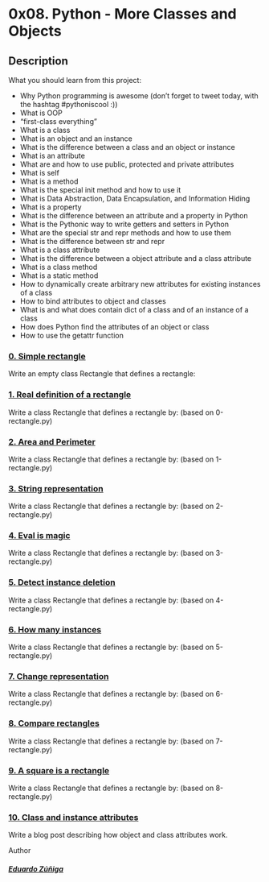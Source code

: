 # 0x08. Python - More Classes and Objects

## Description

What you should learn from this project:

- Why Python programming is awesome (don’t forget to tweet today, with the hashtag #pythoniscool :))
- What is OOP
- “first-class everything”
- What is a class
- What is an object and an instance
- What is the difference between a class and an object or instance
- What is an attribute
- What are and how to use public, protected and private attributes
- What is self
- What is a method
- What is the special init method and how to use it
- What is Data Abstraction, Data Encapsulation, and Information Hiding
- What is a property
- What is the difference between an attribute and a property in Python
- What is the Pythonic way to write getters and setters in Python
- What are the special str and repr methods and how to use them
- What is the difference between str and repr
- What is a class attribute
- What is the difference between a object attribute and a class attribute
- What is a class method
- What is a static method
- How to dynamically create arbitrary new attributes for existing instances of a class
- How to bind attributes to object and classes
- What is and what does contain dict of a class and of an instance of a class
- How does Python find the attributes of an object or class
- How to use the getattr function

### [0. Simple rectangle](https://github.com/edwardzuniga/ "### 0. Simple rectangle")

Write an empty class Rectangle that defines a rectangle:

### [1. Real definition of a rectangle](https://github.com/edwardzuniga/ "1. Real definition of a rectangle")

Write a class Rectangle that defines a rectangle by: (based on 0-rectangle.py)

### [2. Area and Perimeter](https://github.com/edwardzuniga/ "2. Area and Perimeter")

Write a class Rectangle that defines a rectangle by: (based on 1-rectangle.py)

### [3. String representation](https://github.com/edwardzuniga/ "3. String representation")

Write a class Rectangle that defines a rectangle by: (based on 2-rectangle.py)

### [4. Eval is magic](https://github.com/edwardzuniga/ "4. Eval is magic")

Write a class Rectangle that defines a rectangle by: (based on 3-rectangle.py)

### [5. Detect instance deletion](http://https://github.com/edwardzuniga/ "5. Detect instance deletion")

Write a class Rectangle that defines a rectangle by: (based on 4-rectangle.py)

### [6. How many instances](https://github.com/edwardzuniga/ "6. How many instances")

Write a class Rectangle that defines a rectangle by: (based on 5-rectangle.py)

### [7. Change representation](https://github.com/edwardzuniga/ "7. Change representation")

Write a class Rectangle that defines a rectangle by: (based on 6-rectangle.py)

### [8. Compare rectangles](https://github.com/edwardzuniga/ "8. Compare rectangle")

Write a class Rectangle that defines a rectangle by: (based on 7-rectangle.py)

### [9. A square is a rectangle](https://github.com/edwardzuniga/ "9. A square is a rectangle")

Write a class Rectangle that defines a rectangle by: (based on 8-rectangle.py)

### [10. Class and instance attributes](https://github.com/edwardzuniga/ "10. Class and instance attributes")

Write a blog post describing how object and class attributes work.

Author

##### [Eduardo Zúñiga](https://github.com/edwardzuniga/ "Eduardo Zúñiga")
